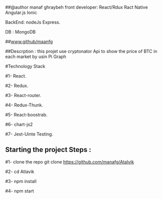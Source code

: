 ##@author manaf ghraybeh
 front developer:
 React/Rdux Ract Native
 Angular.js Ionic

BackEnd: 
nodeJs Express.

DB : MongoDB

##www.github/maanfg

##Descrption :
this projet use cryptonator Api to show the price of BTC in each market by usin Pi Graph

#Technology Stack 


#1- React. 


#2- Redux.


#3- React-router.


#4- Redux-Thunk.


#5- React-boostrab.


#6- chart-js2


#7- Jest-Uinte Testing.

## Starting the project Steps : 


#1- clone the repo git clone https://github.com/manafg/Atalvik

#2- cd Atlavik 

#3- npm install

#4- npm start

